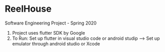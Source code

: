 # ReelHouse
Software Engineering Project - Spring 2020
1. Project uses flutter SDK by Google
2. To Run: Set up flutter in visual studio code or android studip --> Set up emulator through android studio or Xcode

